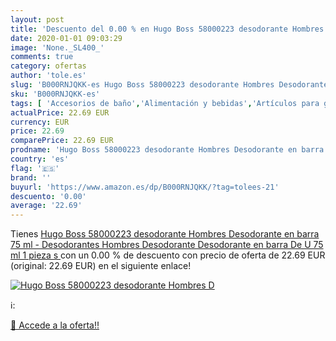 ```yaml
---
layout: post
title: 'Descuento del 0.00 % en Hugo Boss 58000223 desodorante Hombres D'
date: 2020-01-01 09:03:29
image: 'None._SL400_'
comments: true
category: ofertas
author: 'tole.es'
slug: 'B000RNJQKK-es Hugo Boss 58000223 desodorante Hombres Desodorante en...'
sku: 'B000RNJQKK-es'
tags: [ 'Accesorios de baño','Alimentación y bebidas','Artículos para gatos','Bases de maquillaje','Batidoras espumadoras de leche automáticas','Baño','Baño e higiene personal','Bebidas vegetales','Belleza','Bizcochos, tartas y pasteles','Bollería','Cacao soluble','Café, té y bebidas','Cervezas','Cervezas, vinos y licores','Cestas regalo y regalos gourmet','Chocolate caliente y bebidas malteadas','Chocolates','Comida húmeda para gatos','Comida para gatos','Conservas','Conservas de carne de vacuno','Conservas de carnes, caza y aves','Conservas de fruta','Conservas de pescado y marisco','Cremas para manos y uñas','Cuidado bucal','Cuidado bucal infantil','Cuidado de la salud','Cuidado y limpieza del hogar','Cápsulas y pastillas de detergente para textiles','Detergente líquido para textiles','Dulces, chocolates y chicles','Espumadores de leche','Hogar y cocina','Jabones faciales','Lavavajillas','Leche condensada y en polvo','Leche evaporada','Limpiadores faciales','Limpieza personal','Lácteos y huevos','Manicura y pedicura','Maquillaje','Maquillaje facial','Mocasines para hombre','Panadería y bollería','Papel higiénico','Paquetes y cajas de chocolate','Pastas','Pastas cortas','Pastas de dientes','Pastas de dientes infantiles','Pastas y fideos','Pastillas de jabón y jabón líquido para manos','Portacepillos de dientes','Prebases','Productos de limpieza para el hogar','Productos para cocina y repostería','Productos para el cuidado de la cara','Productos para el cuidado de la piel','Productos para el cuidado de las manos y de los pies','Productos para la lavandería','Productos para mascotas','Quitamanchas para textiles','Rollos de cocina, papel higiénico y pañuelos de papel','Salud y cuidado personal','Soportes y dispensadores para baño','Utensilios para café y té','Vitaminas, minerales y suplementos en medicamentos, remedios y suplementos dietéticos','Zapatos','Zapatos para hombre','Zapatos y complementos','desodorante','desodorantes', ]
actualPrice: 22.69 EUR
currency: EUR
price: 22.69
comparePrice: 22.69 EUR
prodname: 'Hugo Boss 58000223 desodorante Hombres Desodorante en barra 75 ml - Desodorantes  Hombres  Desodorante  Desodorante en barra  De U  75 ml  1 pieza s  '
country: 'es'
flag: '🇪🇸'
brand: ''
buyurl: 'https://www.amazon.es/dp/B000RNJQKK/?tag=tolees-21'
descuento: '0.00'
average: '22.69'
---
```


Tienes [Hugo Boss 58000223 desodorante Hombres Desodorante en barra 75 ml - Desodorantes  Hombres  Desodorante  Desodorante en barra  De U  75 ml  1 pieza s  ](https://www.amazon.es/dp/B000RNJQKK/?tag=tolees-21) con un 0.00 % de descuento con precio de oferta de 22.69 EUR (original: 22.69 EUR) en el siguiente enlace!

[![Hugo Boss 58000223 desodorante Hombres D](None._SL400_)](https://www.amazon.es/dp/B000RNJQKK/?tag=tolees-21)

ℹ️:


[🛒 Accede a la oferta!!](https://www.amazon.es/dp/B000RNJQKK/?tag=tolees-21)
